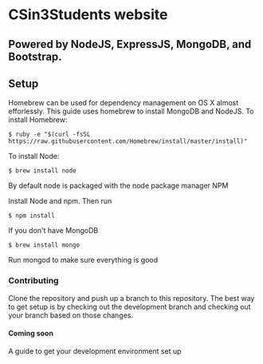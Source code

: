 # CSin3Students website
## Powered by NodeJS, ExpressJS, MongoDB, and Bootstrap.

## Setup

Homebrew can be used for dependency management on OS X almost efforlessly.
This guide uses homebrew to install MongoDB and NodeJS.
To install Homebrew:
```
$ ruby -e "$(curl -fsSL https://raw.githubusercontent.com/Homebrew/install/master/install)"
```
To install Node:
```
$ brew install node
```
By default node is packaged with the node package manager NPM

Install Node and npm. Then run
```
$ npm install
```


If you don't have MongoDB
```
$ brew install mongo
```

Run mongod to make sure everything is good

### Contributing
Clone the repository and push up a branch to this repository.
The best way to get setup is by checking out the development branch
and checking out your branch based on those changes.

#### Coming soon
A guide to get your development environment set up
